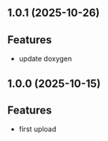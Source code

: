 ## 1.0.1 (2025-10-26)

## Features

- update doxygen

## 1.0.0 (2025-10-15)

## Features

- first upload

